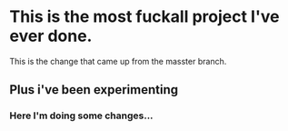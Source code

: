 # This is the most fuckall project I've ever done.

This is the change that came up from the masster branch.

## Plus i've been experimenting

### Here I'm doing some changes...


